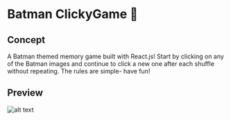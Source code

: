 # Batman ClickyGame :bat:

## Concept
A Batman themed memory game built with React.js! Start by clicking on any of the Batman images and continue to click a new one after each shuffle without repeating. The rules are simple- have fun! 

## Preview
![alt text](http://i68.tinypic.com/1grjq1.png)
